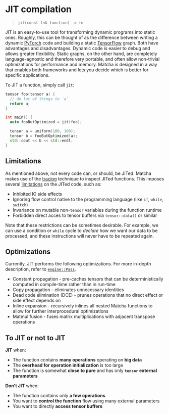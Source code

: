 # JIT compilation
> `jit(const fn& function) -> fn`

JIT is an easy-to-use tool for transforming dynamic programs into
static ones. Roughly, this can be thought of as the difference
between writing a dynamic [PyTorch](https://pytorch.org/) code and 
building a static [TensorFlow](https://www.tensorflow.org/) graph.
Both have advantages and disadvantages. Dynamic code is easier to debug
and allows greater flexibility. Static graphs, on the other hand, are
completely language-agnostic and therefore very portable, and often allow
non-trivial optimizations for performance and memory. Matcha is designed
in a way that enables both frameworks and lets you decide which is better
for specific applications.


To JIT a function, simply call `jit`:

```cpp
tensor foo(tensor a) {
  // do lot of things to `a`
  return a;
}

int main() {
  auto fooButOptimized = jit(foo);

  tensor a = uniform(100, 100);
  tensor b = fooButOptimized(a);
  std::cout << b << std::endl;
}

```

## Limitations

As mentioned above, not every code can, or should, be JITed. Matcha makes
use of the [tracing](tensor/tracing) technique to inspect JITed functions.
This imposes several [limitations](tensor/tracing#limitations) on the JITed
code, such as:

- Inhibited IO side effects
- Ignoring flow control native to the programming language
  (like `if`, `while`, `switch`)
- Invariance on mutable non-`tensor` variables during the function runtime
- Forbidden direct acces to tensor buffers via `tensor::data()` or similar

Note that these restrictions can be sometimes desirable. For example,
we can use a condition or `while` cycle to _declare_ how we want our data 
to be processed, and these instructions will never have to be repeated again.

## Optimizations

Currently, JIT performs the following optimizations. For more in-depth 
description, refer to [`engine::Pass`](engine/lambda/passes).

- Constant propagation - pre-caches tensors that can be deterministically
  computed in compile-time rather than in run-time
- Copy propagation - eliminates unnecessary identities
- Dead code elimination (DCE) - prunes operations that no direct effect or
  side effect depends on
- Inline expansion - recursively inlines all nested Matcha functions to allow
  for further interprocedural optimizations
- Matmul fusion - fuses matrix multiplications with adjacent transpose operations

## To JIT or not to JIT

**JIT** when:

- The function contains **many operations** operating on **big data**
- The **overhead for operation initialization** is too large
- The function is somewhat **close to pure** and has only **`tensor` external parameters**

**Don't JIT** when:

- The function contains only **a few operations** 
- You want to **control the function** flow using many external parameters
- You want to directly **access tensor buffers**

